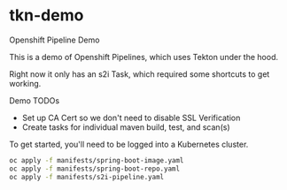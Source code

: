 # tkn-demo
Openshift Pipeline Demo

This is a demo of Openshift Pipelines, which uses Tekton under the hood.

Right now it only has an s2i Task, which required some shortcuts to get working.

Demo TODOs
- Set up CA Cert so we don't need to disable SSL Verification
- Create tasks for individual maven build, test, and scan(s)

To get started, you'll need to be logged into a Kubernetes cluster.

```bash
oc apply -f manifests/spring-boot-image.yaml
oc apply -f manifests/spring-boot-repo.yaml
oc apply -f manifests/s2i-pipeline.yaml
```